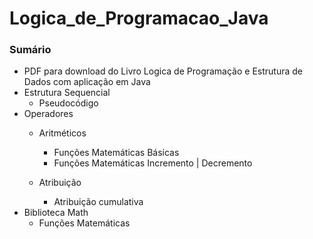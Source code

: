 # Logica_de_Programacao_Java
### Sumário

- PDF para download do Livro Logica de Programação e Estrutura de Dados com aplicação em Java
- Estrutura Sequencial
    - Pseudocódigo    
- Operadores 
    - Aritméticos
        - Funções Matemáticas Básicas
        - Funções Matemáticas Incremento | Decremento
        
    - Atribuição
        - Atribuição cumulativa
 - Biblioteca Math 
    - Funções Matemáticas 


